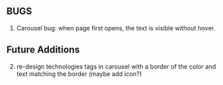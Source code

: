 

## BUGS 
1) Carousel bug: when page first opens, the text is visible without hover.

## Future Additions 
2) re-design technologies tags in carousel with a border of the color and text matching the border (maybe add icon?)
